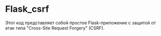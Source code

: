 # Flask_csrf
Этот код представляет собой простое Flask-приложение с защитой от атак типа "Cross-Site Request Forgery" (CSRF).
